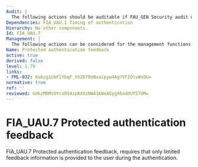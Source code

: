 ```yaml
---
Audit: |
  The following actions should be auditable if FAU_GEN Security audit data generation is included in the PP, PP-Module, functional package or ST: a) well-formedness of rules regarding the semantics of rule-set; b) basic: verification of enforceability of rules.
Dependencies: FIA_UAU.1 Timing of authentication
Hierarchy: No other components.
Id: FIA_UAU.7
Management: |
  The following actions can be considered for the management functions in FMT: a) the management of the rules for authentication.
Name: Protected authentication feedback
active: true
derived: false
level: 1.79
links:
- FML-032: Ks6zg1GbFlYbqF_thZ6T9oNvaipyw4Ag7VFIOlvWsOU=
normative: true
ref: ''
reviewed: GdkzM6MVUYcs8S4zpRXXzNWA1KWeAGygX6oddUY57UM=
---
```


# FIA_UAU.7 Protected authentication feedback

FIA_UAU.7 Protected authentication feedback, requires that only limited feedback information is provided to the user during the authentication.